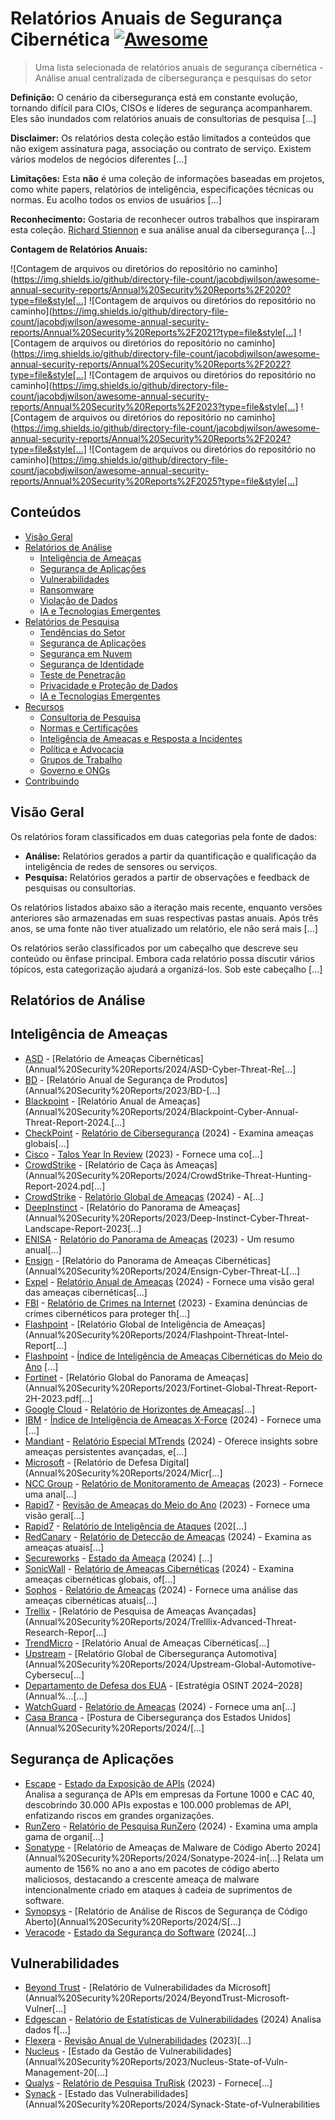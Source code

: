 
<!-- lint ignore double-link -->
<!--lint ignore definition-case-->
<!--lint disable awesome-toc-->
<!--lint disable no-emphasis-as-heading-->
<!--lint disable awesome-list-item-->

# Relatórios Anuais de Segurança Cibernética [![Awesome](https://awesome.re/badge-flat2.svg)](https://awesome.re)
> Uma lista selecionada de relatórios anuais de segurança cibernética - Análise anual centralizada de cibersegurança e pesquisas do setor

**Definição:** O cenário da cibersegurança está em constante evolução, tornando difícil para CIOs, CISOs e líderes de segurança acompanharem. Eles são inundados com relatórios anuais de consultorias de pesquisa [...]

**Disclaimer:** Os relatórios desta coleção estão limitados a conteúdos que não exigem assinatura paga, associação ou contrato de serviço. Existem vários modelos de negócios diferentes [...]

**Limitações:** Esta **não** é uma coleção de informações baseadas em projetos, como white papers, relatórios de inteligência, especificações técnicas ou normas. Eu acolho todos os envios de usuários [...]

**Reconhecimento:** Gostaria de reconhecer outros trabalhos que inspiraram esta coleção. [Richard Stiennon](https://it-harvest.com/about/) e sua análise anual da cibersegurança [...]

**Contagem de Relatórios Anuais:** 

![Contagem de arquivos ou diretórios do repositório no caminho](https://img.shields.io/github/directory-file-count/jacobdjwilson/awesome-annual-security-reports/Annual%20Security%20Reports%2F2020?type=file&style[...]
![Contagem de arquivos ou diretórios do repositório no caminho](https://img.shields.io/github/directory-file-count/jacobdjwilson/awesome-annual-security-reports/Annual%20Security%20Reports%2F2021?type=file&style[...]
![Contagem de arquivos ou diretórios do repositório no caminho](https://img.shields.io/github/directory-file-count/jacobdjwilson/awesome-annual-security-reports/Annual%20Security%20Reports%2F2022?type=file&style[...]
![Contagem de arquivos ou diretórios do repositório no caminho](https://img.shields.io/github/directory-file-count/jacobdjwilson/awesome-annual-security-reports/Annual%20Security%20Reports%2F2023?type=file&style[...]
![Contagem de arquivos ou diretórios do repositório no caminho](https://img.shields.io/github/directory-file-count/jacobdjwilson/awesome-annual-security-reports/Annual%20Security%20Reports%2F2024?type=file&style[...]
![Contagem de arquivos ou diretórios do repositório no caminho](https://img.shields.io/github/directory-file-count/jacobdjwilson/awesome-annual-security-reports/Annual%20Security%20Reports%2F2025?type=file&style[...]


## Conteúdos
<!-- TOC -->
- [Visão Geral](#visao-geral)
- [Relatórios de Análise](#relatorios-de-analise)
    - [Inteligência de Ameaças](#inteligencia-de-ameacas)
    - [Segurança de Aplicações](#seguranca-de-aplicacoes)
    - [Vulnerabilidades](#vulnerabilidades)
    - [Ransomware](#ransomware)
    - [Violação de Dados](#violacao-de-dados)
    - [IA e Tecnologias Emergentes](#ia-e-tecnologias-emergentes)
- [Relatórios de Pesquisa](#relatorios-de-pesquisa)
    - [Tendências do Setor](#tendencias-do-setor)
    - [Segurança de Aplicações](#seguranca-de-aplicacoes-1)
    - [Segurança em Nuvem](#seguranca-em-nuvem)
    - [Segurança de Identidade](#seguranca-de-identidade)
    - [Teste de Penetração](#teste-de-penetracao)
    - [Privacidade e Proteção de Dados](#privacidade-e-protecao-de-dados)
    - [IA e Tecnologias Emergentes](#ia-e-tecnologias-emergentes-1)        
- [Recursos](#recursos)
    - [Consultoria de Pesquisa](#consultoria-de-pesquisa)
    - [Normas e Certificações](#normas-e-certificacoes)
    - [Inteligência de Ameaças e Resposta a Incidentes](#inteligencia-de-ameacas-e-resposta-a-incidentes)
    - [Política e Advocacia](#politica-e-advocacia)
    - [Grupos de Trabalho](#grupos-de-trabalho)
    - [Governo e ONGs](#governo-e-ongs)
- [Contribuindo](#contribuindo)
<!-- /TOC -->

## Visão Geral

Os relatórios foram classificados em duas categorias pela fonte de dados:
- **Análise:** Relatórios gerados a partir da quantificação e qualificação da inteligência de redes de sensores ou serviços.
- **Pesquisa:** Relatórios gerados a partir de observações e feedback de pesquisas ou consultorias.

Os relatórios listados abaixo são a iteração mais recente, enquanto versões anteriores são armazenadas em suas respectivas pastas anuais. Após três anos, se uma fonte não tiver atualizado um relatório, ele não será mais [...]

Os relatórios serão classificados por um cabeçalho que descreve seu conteúdo ou ênfase principal. Embora cada relatório possa discutir vários tópicos, esta categorização ajudará a organizá-los. Sob este cabeçalho [...]

## Relatórios de Análise

## Inteligência de Ameaças
- [ASD](https://www.cyber.gov.au/about-us/view-all-content/reports-and-statistics/annual-cyber-threat-report-2023-2024) - [Relatório de Ameaças Cibernéticas](Annual%20Security%20Reports/2024/ASD-Cyber-Threat-Re[...]
- [BD](https://news.bd.com/2024-06-13-BD-Issues-Annual-Product-Security-Report,-Highlighting-Transparency-and-Collaboration) - [Relatório Anual de Segurança de Produtos](Annual%20Security%20Reports/2023/BD-[...]
- [Blackpoint](https://blackpointcyber.com/resources/cybersecurity-annual-threat-report-2024/) - [Relatório Anual de Ameaças](Annual%20Security%20Reports/2024/Blackpoint-Cyber-Annual-Threat-Report-2024.[...]
- [CheckPoint](https://pages.checkpoint.com/2024-cyber-security-report) - [Relatório de Cibersegurança](Annual%20Security%20Reports/2024/CheckPoint-Cybersecurity-Report-2024.pdf) (2024) - Examina ameaças globais[...]
- [Cisco](https://blog.talosintelligence.com/cisco-talos-2023-year-in-review/) - [Talos Year In Review](Annual%20Security%20Reports/2023/Cisco-Talos-Year-In-Review-2023.pdf) (2023) - Fornece uma co[...]
- [CrowdStrike](https://www.crowdstrike.com/resources/reports/overwatch-threat-hunting-report/) - [Relatório de Caça às Ameaças](Annual%20Security%20Reports/2024/CrowdStrike-Threat-Hunting-Report-2024.pd[...]
- [CrowdStrike](https://www.crowdstrike.com/resources/reports/global-threat-report/) - [Relatório Global de Ameaças](Annual%20Security%20Reports/2024/Crowdstrike-Global-Threat-Report-2024.pdf) (2024) - A[...]
- [DeepInstinct](https://www.deepinstinct.com/blog/2022-cyber-threat-landscape-report) - [Relatório do Panorama de Ameaças](Annual%20Security%20Reports/2023/Deep-Instinct-Cyber-Threat-Landscape-Report-2023[...]
- [ENISA](https://www.enisa.europa.eu/publications/enisa-threat-landscape-2023) - [Relatório do Panorama de Ameaças](Annual%20Security%20Reports/2023/ENISA-Threat-Landscape-2023.pdf) (2023) - Um resumo anual[...]
- [Ensign](https://www.ensigninfosecurity.com/resources/threat-insights/cyber-threat-landscape-report-2024) - [Relatório do Panorama de Ameaças Cibernéticas](Annual%20Security%20Reports/2024/Ensign-Cyber-Threat-L[...]
- [Expel](https://expel.com/annual-threat-report/) - [Relatório Anual de Ameaças](Annual%20Security%20Reports/2024/Expel-Annual-Threat-Report-2024.pdf) (2024) - Fornece uma visão geral das ameaças cibernéticas[...]
- [FBI](https://www.ic3.gov/Home/AnnualReports) - [Relatório de Crimes na Internet](Annual%20Security%20Reports/2023/FBI-Internet-Crime-Report-2023.pdf) (2023) - Examina denúncias de crimes cibernéticos para proteger th[...]
- [Flashpoint](https://flashpoint.io/resources/report/2024-global-threat-intelligence-report/) - [Relatório Global de Inteligência de Ameaças](Annual%20Security%20Reports/2024/Flashpoint-Threat-Intel-Report[...]
- [Flashpoint](https://flashpoint.io/resources/report/2024-cyber-threat-intelligence-index/) - [Índice de Inteligência de Ameaças Cibernéticas do Meio do Ano](Annual%20Security%20Reports/2024/Flashpoint-Midyear-CTI-Index-2024.pdf) [...]
- [Fortinet](https://www.fortinet.com/resources/analyst-reports/threat-report-2h-2023) - [Relatório Global do Panorama de Ameaças](Annual%20Security%20Reports/2023/Fortinet-Global-Threat-Report-2H-2023.pdf[...]
- [Google Cloud](https://inthecloud.withgoogle.com/security-threat-intel/subscribe.html) - [Relatório de Horizontes de Ameaças](Annual%20Security%20Reports/2024/Google-Cloud-Threat-Horizons-Report-H12024.pdf)[...]
- [IBM](https://www.ibm.com/reports/threat-intelligence) - [Índice de Inteligência de Ameaças X-Force](Annual%20Security%20Reports/2024/IBM-X-Force-Threat-Intelligence-Index-2024.pdf) (2024) - Fornece uma [...]
- [Mandiant](https://www.mandiant.com/m-trends) - [Relatório Especial MTrends](Annual%20Security%20Reports/2024/Mandiant-M-Trends-2024.pdf) (2024) - Oferece insights sobre ameaças persistentes avançadas, e[...]
- [Microsoft](https://www.microsoft.com/en-us/security/security-insider/intelligence-reports/microsoft-digital-defense-report-2024) - [Relatório de Defesa Digital](Annual%20Security%20Reports/2024/Micr[...]
- [NCC Group](https://www.nccgroup.com/us/threat-monitor-report-2023/) - [Relatório de Monitoramento de Ameaças](Annual%20Security%20Reports/2023/NCCGroup-Threat-Monitor-Report-2023.pdf) (2023) - Fornece uma anal[...]
- [Rapid7](https://www.rapid7.com/info/2023-mid-year-threat-review/) - [Revisão de Ameaças do Meio do Ano](Annual%20Security%20Reports/2023/Rapid7-Mid-Year-Threat-Review-2023.pdf) (2023) - Fornece uma visão geral[...]
- [Rapid7](https://www.rapid7.com/research/report/2024-attack-intelligence-report/) - [Relatório de Inteligência de Ataques](Annual%20Security%20Reports/2024/Rapid7-Attack-Intelligence-Report-2024.pdf) (202[...]
- [RedCanary](https://redcanary.com/threat-detection-report/) - [Relatório de Detecção de Ameaças](Annual%20Security%20Reports/2024/RedCanary-Threat-Detection-Report-2024.pdf) (2024) - Examina as ameaças atuais[...]
- [Secureworks](https://www.secureworks.com/resources/rp-state-of-the-threat-2024) - [Estado da Ameaça](Annual%20Security%20Reports/2024/Secureworks-State-of-the-Threat-Report-2024.pdf) (2024) [...]
- [SonicWall](https://www.sonicwall.com/threat-report/) - [Relatório de Ameaças Cibernéticas](Annual%20Security%20Reports/2024/SonicWall-Cyber-Threat-Report-2024.pdf) (2024) - Examina ameaças cibernéticas globais, of[...]
- [Sophos](https://www.sophos.com/en-us/labs/security-threat-report) - [Relatório de Ameaças](Annual%20Security%20Reports/2024/Sophos-Threat-Report-2024.pdf) (2024) - Fornece uma análise das ameaças cibernéticas atuais[...]
- [Trellix](https://www.trellix.com/advanced-research-center/threat-reports/june-2024/) - [Relatório de Pesquisa de Ameaças Avançadas](Annual%20Security%20Reports/2024/Trelllix-Advanced-Threat-Research-Repor[...]
- [TrendMicro](https://www.trendmicro.com/vinfo/us/security/research-and-analysis/threat-reports/roundup/calibrating-expansion-2023-annual-cybersecurity-threat-report) - [Relatório Anual de Ameaças Cibernéticas[...]
- [Upstream](https://upstream.auto/reports/global-automotive-cybersecurity-report/) - [Relatório Global de Cibersegurança Automotiva](Annual%20Security%20Reports/2024/Upstream-Global-Automotive-Cybersecu[...]
- [Departamento de Defesa dos EUA](https://federalnewsnetwork.com/commentary/2024/10/open-source-intelligence-professionalism-distinguishing-osint-from-pro-sint/) - [Estratégia OSINT 2024–2028](Annual%...[...]
- [WatchGuard](https://www.watchguard.com/wgrd-security-hub/internet-security-report) - [Relatório de Ameaças](Annual%20Security%20Reports/2024/WatchGuard-Threat-Report-2024.pdf) (2024) - Fornece uma an[...]
- [Casa Branca](https://www.whitehouse.gov/oncd/briefing-room/2024/05/07/fact-sheet-cybersecurity-posture-report/) - [Postura de Cibersegurança dos Estados Unidos](Annual%20Security%20Reports/2024/[...]

## Segurança de Aplicações
- [Escape](https://escape.tech/the-api-secret-sprawl-2024) - [Estado da Exposição de APIs](Annual%20Security%20Reports/2024/Escape-State-of-API-Exposure-2024.pdf) (2024)  
  Analisa a segurança de APIs em empresas da Fortune 1000 e CAC 40, descobrindo 30.000 APIs expostas e 100.000 problemas de API, enfatizando riscos em grandes organizações.
- [RunZero](https://www.runzero.com/research-report/) - [Relatório de Pesquisa RunZero](Annual%20Security%20Reports/2024/RunZero-Research-Report-Vol1-2024.pdf) (2024) - Examina uma ampla gama de organi[...]
- [Sonatype](https://www.sonatype.com/resources/whitepapers/2024-open-source-malware-threat-report) - [Relatório de Ameaças de Malware de Código Aberto 2024](Annual%20Security%20Reports/2024/Sonatype-2024-in[...]
  Relata um aumento de 156% no ano a ano em pacotes de código aberto maliciosos, destacando a crescente ameaça de malware intencionalmente criado em ataques à cadeia de suprimentos de software.
- [Synopsys](https://www.synopsys.com/software-integrity/resources/analyst-reports/open-source-security-risk-analysis.html) - [Relatório de Análise de Riscos de Segurança de Código Aberto](Annual%20Security%20Reports/2024/S[...]
- [Veracode](https://www.veracode.com/state-of-software-security-report) - [Estado da Segurança do Software](Annual%20Security%20Reports/2024/Veracode-State-of-Software-Security-Report-2024.pdf) (2024[...]


## Vulnerabilidades
- [Beyond Trust](https://www.beyondtrust.com/resources/whitepapers/microsoft-vulnerability-report) - [Relatório de Vulnerabilidades da Microsoft](Annual%20Security%20Reports/2024/BeyondTrust-Microsoft-Vulner[...]
- [Edgescan](https://www.edgescan.com/stats-report/) - [Relatório de Estatísticas de Vulnerabilidades](Annual%20Security%20Reports/2024/Edgescan-Vulnerability-Statistics-Report-2024.pdf) (2024) Analisa dados f[...]
- [Flexera](https://info.flexera.com/SVM-REPORT-Annual-Vulnerability-Review) - [Revisão Anual de Vulnerabilidades](Annual%20Security%20Reports/2023/Flexera-Annual-Vulnerability-Review-2023.pdf) (2023)[...]
- [Nucleus](https://nucleussec.com/chapter-one-state-of-vulnerability-management-ebook/) - [Estado da Gestão de Vulnerabilidades](Annual%20Security%20Reports/2023/Nucleus-State-of-Vuln-Management-20[...]
- [Qualys](https://www.qualys.com/forms/tru-research-report/) - [Relatório de Pesquisa TruRisk](Annual%20Security%20Reports/2023/Qualys-Trurisk-Threat-Research-Report-2023.pdf) (2023) - Fornece[...]
- [Synack](https://go.synack.com/state-of-vulnerabilities-2024) - [Estado das Vulnerabilidades](Annual%20Security%20Reports/2024/Synack-State-of-Vulnerabilities
